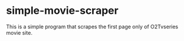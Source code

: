 # simple-movie-scraper
This is a simple program that scrapes the first page only of O2Tvseries movie site.
